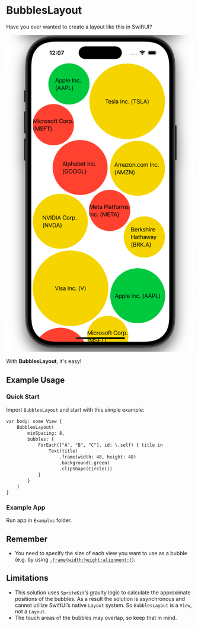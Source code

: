# BubblesLayout

Have you ever wanted to create a layout like this in SwiftUI?

![Preview](READMEAssets/Preview.png)

With **BubblesLayout**, it's easy!

## Example Usage

### Quick Start

Import `BubblesLayout` and start with this simple example:

```
var body: some View {
    BubblesLayout(
        minSpacing: 8,
        bubbles: {
            ForEach(["A", "B", "C"], id: \.self) { title in
                Text(title)
                    .frame(width: 48, height: 48)
                    .background(.green)
                    .clipShape(Circle())
            }
        }
    )
}
```

### Example App

Run app in `Examples` folder.

## Remember

- You need to specify the size of each view you want to use as a bubble (e.g. by using [`.frame(width:height:alignment:)`](https://developer.apple.com/documentation/swiftui/view/frame(width:height:alignment:))).

## Limitations

- This solution uses `SpriteKit`’s gravity logic to calculate the approximate positions of the bubbles. As a result the solution is asynchronous and cannot utilize SwiftUI’s native `Layout` system. So `BubblesLayout` is a `View`, not a `Layout`.
- The touch areas of the bubbles may overlap, so keep that in mind.

